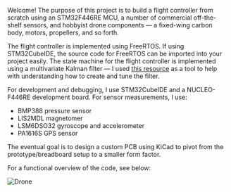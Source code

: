 Welcome! The purpose of this project is to build a flight controller from scratch using an STM32F446RE MCU, a number of commercial off-the-shelf sensors, and hobbyist drone components &mdash; a fixed-wing carbon body, motors, propellers, and so forth.

The flight controller is implemented using FreeRTOS. If using STM32CubeIDE, the source code for FreeRTOS can be imported into your project easily. The state machine for the flight controller is implemented using a multivariate Kalman filter &mdash; I used <a href="https://github.com/rlabbe/Kalman-and-Bayesian-Filters-in-Python">this resource</a> as a tool to help with understanding how to create and tune the filter.

For development and debugging, I use STM32CubeIDE and a NUCLEO-F446RE development board. For sensor measurements, I use:
<ul>
  <li>BMP388 pressure sensor</li>
  <li>LIS2MDL magnetomer</li>
  <li>LSM6DSO32 gyroscope and accelerometer</li>
  <li>PA1616S GPS sensor</li>
</ul>

The eventual goal is to design a custom PCB using KiCad to pivot from the prototype/breadboard setup to a smaller form factor.

For a functional overview of the code, see below:

![Drone](https://github.com/user-attachments/assets/d961efa0-c689-4938-8f23-5662fdb0ce34)

